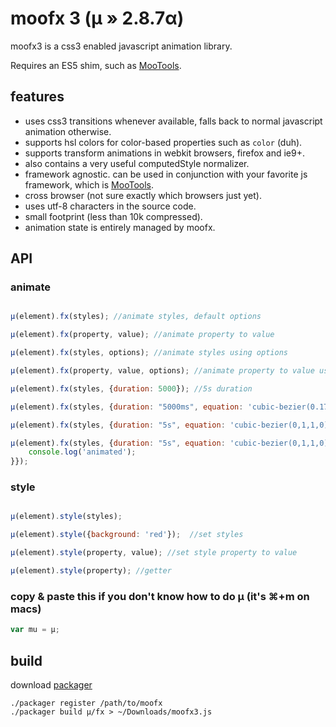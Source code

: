 # moofx 3 (µ » 2.8.7α)

moofx3 is a css3 enabled javascript animation library.

Requires an ES5 shim, such as [MooTools](http://mootools.net).

## features

 - uses css3 transitions whenever available, falls back to normal javascript animation otherwise.
 - supports hsl colors for color-based properties such as `color` (duh).
 - supports transform animations in webkit browsers, firefox and ie9+.
 - also contains a very useful computedStyle normalizer.
 - framework agnostic. can be used in conjunction with your favorite js framework, which is [MooTools](http://mootools.net).
 - cross browser (not sure exactly which browsers just yet).
 - uses utf-8 characters in the source code.
 - small footprint (less than 10k compressed).
 - animation state is entirely managed by moofx.

## API

### animate

```javascript

µ(element).fx(styles); //animate styles, default options

µ(element).fx(property, value); //animate property to value

µ(element).fx(styles, options); //animate styles using options

µ(element).fx(property, value, options); //animate property to value using options

µ(element).fx(styles, {duration: 5000}); //5s duration

µ(element).fx(styles, {duration: "5000ms", equation: 'cubic-bezier(0.17,0.67,0.83,0.67)'}); //5s duration, cubic-bezier easing function

µ(element).fx(styles, {duration: "5s", equation: 'cubic-bezier(0,1,1,0)'}); //5s duration, cubic-bezier easing function

µ(element).fx(styles, {duration: "5s", equation: 'cubic-bezier(0,1,1,0)', callback: function(){ //5s duration, cubic-bezier easing function, completion callback
	console.log('animated');
}});
```
	
### style

```javascript

µ(element).style(styles);

µ(element).style({background: 'red'});  //set styles

µ(element).style(property, value); //set style property to value

µ(element).style(property); //getter
```

### copy & paste this if you don't know how to do µ (it's  ⌘+m on macs)

```javascript
var mu = µ;
```

## build

download [packager](https://github.com/kamicane/packager)

```
./packager register /path/to/moofx
./packager build µ/fx > ~/Downloads/moofx3.js
```
